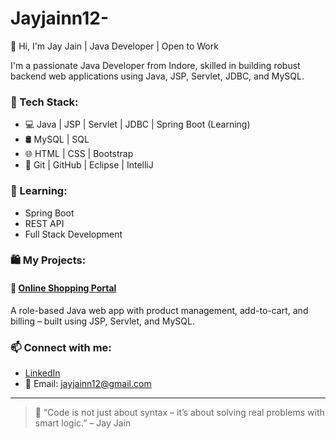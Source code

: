 # Jayjainn12-
👋 Hi, I'm Jay Jain | Java Developer | Open to Work

I'm a passionate Java Developer from Indore, skilled in building robust backend web applications using Java, JSP, Servlet, JDBC, and MySQL.

### 💼 Tech Stack:
- 💻 Java | JSP | Servlet | JDBC | Spring Boot (Learning)
- 🛢️ MySQL | SQL
- 🌐 HTML | CSS | Bootstrap
- 🔧 Git | GitHub | Eclipse | IntelliJ

### 🧠 Learning:
- Spring Boot
- REST API
- Full Stack Development

### 🛍️ My Projects:
#### 🔗 [Online Shopping Portal](https://github.com/Jayjainn12/OnlineShopping)  
A role-based Java web app with product management, add-to-cart, and billing – built using JSP, Servlet, and MySQL.

### 📫 Connect with me:
- [LinkedIn](https://www.linkedin.com/in/jay-jain-java-dev)
- 📧 Email: jayjainn12@gmail.com

---

> 💬 “Code is not just about syntax – it’s about solving real problems with smart logic.” – Jay Jain
